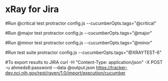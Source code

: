 # xRay for Jira

#Run @critical test
protractor config.js --cucumberOpts.tags="@critical"

#Run @major test
protractor config.js --cucumberOpts.tags="@major"

#Run @minor test
protractor config.js --cucumberOpts.tags="@minor"

#Run test suite
protractor config.js --cucumberOpts.tags="@XRAYTEST-6"

#To export results to JIRA
curl -H "Content-Type: application/json" -X POST -u ahmeds6:password --data @output.json https://tracker-dev.nci.nih.gov/rest/raven/1.0/import/execution/cucumber

